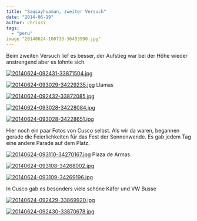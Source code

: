 ```yaml
---
title: "Saqsayhuaman, zweiter Versuch"
date: "2014-06-19"
author: chrissi
tags: 
  - "peru"
image "20140624-100733-36453990.jpg"
---
```


Beim zweiten Versuch lief es besser, der Aufstieg war bei der Höhe wieder anstrengend aber es lohnte sich.

[![20140624-092431-33871504.jpg](images/20140624-092431-33871504.jpg)](https://hafenstrand.wordpress.com/wp-content/uploads/2014/06/20140624-092431-33871504.jpg)

[![20140624-093029-34229235.jpg](images/20140624-093029-34229235.jpg)](https://hafenstrand.wordpress.com/wp-content/uploads/2014/06/20140624-093029-34229235.jpg) Llamas

[![20140624-092432-33872085.jpg](images/20140624-092432-33872085.jpg)](https://hafenstrand.wordpress.com/wp-content/uploads/2014/06/20140624-092432-33872085.jpg)

[![20140624-093028-34228084.jpg](images/20140624-093028-34228084.jpg)](https://hafenstrand.wordpress.com/wp-content/uploads/2014/06/20140624-093028-34228084.jpg)

[![20140624-093028-34228651.jpg](images/20140624-093028-34228651.jpg)](https://hafenstrand.wordpress.com/wp-content/uploads/2014/06/20140624-093028-34228651.jpg)

Hier noch ein paar Fotos von Cusco selbst. Als wir da waren, begannen gerade die Feierlichkeiten für das Fest der Sonnenwende. Es gab jedem Tag eine andere Parade auf dem Platz.

[![20140624-093110-34270167.jpg](images/20140624-093110-34270167.jpg)](https://hafenstrand.wordpress.com/wp-content/uploads/2014/06/20140624-093110-34270167.jpg) Plaza de Armas

[![20140624-093108-34268002.jpg](images/20140624-093108-34268002.jpg)](https://hafenstrand.wordpress.com/wp-content/uploads/2014/06/20140624-093108-34268002.jpg)

[![20140624-093109-34269196.jpg](images/20140624-093109-34269196.jpg)](https://hafenstrand.wordpress.com/wp-content/uploads/2014/06/20140624-093109-34269196.jpg)

In Cusco gab es besonders viele schöne Käfer und VW Busse

[![20140624-092429-33869920.jpg](images/20140624-092429-33869920.jpg)](https://hafenstrand.wordpress.com/wp-content/uploads/2014/06/20140624-092429-33869920.jpg)

[![20140624-092430-33870678.jpg](images/20140624-092430-33870678.jpg)](https://hafenstrand.wordpress.com/wp-content/uploads/2014/06/20140624-092430-33870678.jpg)
